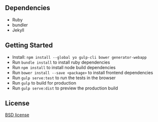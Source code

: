 
## Dependencies 
- Ruby
- bundler
- Jekyll 

## Getting Started
- Install: `npm install --global yo gulp-cli bower generator-webapp`
- Run `bundle install` to install ruby dependencies
- Run `npm install` to install node build dependencies
- Run `bower install --save <package>` to install frontend dependencies
- Run `gulp serve:test` to run the tests in the browser
- Run `gulp` to build for production
- Run `gulp serve:dist` to preview the production build

## License

[BSD license](http://opensource.org/licenses/bsd-license.php)
